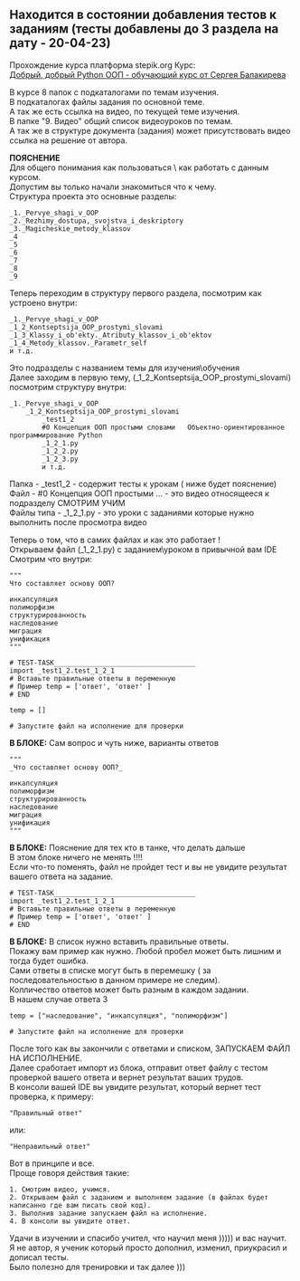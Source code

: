 ## Находится в состоянии добавления тестов к заданиям (тесты добавлены до 3 раздела на дату - 20-04-23)  
  
Прохождение курса платформа stepik.org 
Курс:  
[Добрый, добрый Python ООП - обучающий курс от Сергея Балакирева](https://stepik.org/course/116336/syllabus)

В курсе 8 папок с подкаталогами по темам изучения.  
В подкаталогах файлы задания по основной теме.  
А так же есть ссылка на видео, по текущей теме изучения.  
В папке "9. Видео" общий список видеоуроков по темам.  
А так же в структуре документа (задания) может присутствовать видео ссылка на решение от автора.

**ПОЯСНЕНИЕ**  
Для общего понимания как пользоваться \ как работать с данным курсом.  
Допустим вы только начали знакомиться что к чему.  
Структура проекта это основные разделы:

	_1._Pervye_shagi_v_OOP
	_2._Rezhimy_dostupa,_svojstva_i_deskriptory
	_3._Magicheskie_metody_klassov
	_4
	_5
	_6
	_7
	_8
	_9

Теперь переходим в структуру первого раздела, посмотрим как устроено внутри:

	_1._Pervye_shagi_v_OOP
	_1_2_Kontseptsija_OOP_prostymi_slovami
	_1_3_Klassy_i_ob'ekty._Atributy_klassov_i_ob'ektov
	_1_4_Metody_klassov._Parametr_self
	и т.д.

Это подразделы с названием темы для изучения\обучения  
Далее заходим в первую тему, (_1_2_Kontseptsija_OOP_prostymi_slovami) посмотрим структуру внутри:
	
	_1._Pervye_shagi_v_OOP
		_1_2_Kontseptsija_OOP_prostymi_slovami
			_test1_2
			#0 Концепция ООП простыми словами   Объектно-ориентированное программирование Python
			_1_2_1.py
			_1_2_2.py
			_1_2_3.py
			и т.д.

Папка - _test1_2 - содержит тесты к урокам ( ниже будет пояснение)  
Файл - #0 Концепция ООП простыми ... - это видео относящееся к подразделу СМОТРИМ УЧИМ  
Файлы типа - _1_2_1.py - это уроки с заданиями которые нужно выполнить после просмотра видео

Теперь о том, что в самих файлах и как это работает !  
Открываем файл (_1_2_1.py) c заданием\уроком в привычной вам IDE  
Смотрим что внутри:

	"""
	Что составляет основу ООП?

	инкапсуляция
	полиморфизм
	структурированность
	наследование
	миграция
	унификация
	"""

	# TEST-TASK___________________________________
	import _test1_2.test_1_2_1
	# Вставьте правильные ответы в переменную
	# Пример temp = ['ответ', 'ответ' ]
	# END

	temp = []

	# Запустите файл на исполнение для проверки

**В БЛОКЕ:**
Сам вопрос и чуть ниже, варианты ответов

	"""
	_Что составляет основу ООП?_

	инкапсуляция
	полиморфизм
	структурированность
	наследование
	миграция
	унификация
	"""

**В БЛОКЕ:**
Пояснение для тех кто в танке, что делать дальше  
В этом блоке ничего не менять  !!!!  
Если что-то поменять, файл не пройдет тест и вы не увидите результат вашего ответа на задание.

	# TEST-TASK___________________________________
	import _test1_2.test_1_2_1
	# Вставьте правильные ответы в переменную
	# Пример temp = ['ответ', 'ответ' ]
	# END

**В БЛОКЕ:**
В список нужно вставить правильные ответы.  
Покажу вам пример как нужно. Любой пробел может быть лишним и тогда будет ошибка.  
Сами ответы в списке могут быть в перемешку ( за последовательностью в данном примере не следим).  
Колличество ответов может быть разным в каждом задании.  
В нашем случае ответа 3

	temp = ["наследование", "инкапсуляция", "полиморфизм"]

	# Запустите файл на исполнение для проверки

После того как вы закончили с ответами и списком, ЗАПУСКАЕМ ФАЙЛ НА ИСПОЛНЕНИЕ.  
Далее сработает импорт из блока, отправит ответ файлу с тестом проверкой вашего ответа и вернет результат ваших трудов.  
В консоли вашей IDE вы увидите результат, который вернет тест проверка, к примеру:

	"Правильный ответ"
или:

	"Неправильный ответ"

Вот в принципе и все.  
Проще говоря действия такие:

	1. Смотрим видео, учимся.
	2. Открываем файл с заданием и выполняем задание (в файлах будет написанно где вам писать свой код).
	3. Выполнив задание запускаем файл на исполнение.
	4. В консоли вы увидите ответ.
	
Удачи в изучении и спасибо учител, что научил меня ))))) и вас научит.  
Я не автор, я ученик который просто дополнил, изменил, приукрасил и дописал тесты.  
Было полезно для тренировки и так далее ))) 

